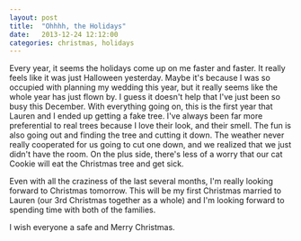 ```yaml
---
layout: post
title:  "Ohhhh, the Holidays"
date:   2013-12-24 12:12:00
categories: christmas, holidays
---
```


Every year, it seems the holidays come up on me faster and faster. It really feels like it was just Halloween yesterday. Maybe it's because I was so occupied with planning my wedding this year, but it really seems like the whole year has just flown by. I guess it doesn't help that I've just been so busy this December. With everything going on, this is the first year that Lauren and I ended up getting a fake tree. I've always been far more preferential to real trees because I love their look, and their smell. The fun is also going out and finding the tree and cutting it down. The weather never really cooperated for us going to cut one down, and we realized that we just didn't have the room. On the plus side, there's less of a worry that our cat Cookie will eat the Christmas tree and get sick.

Even with all the craziness of the last several months, I'm really looking forward to Christmas tomorrow. This will be my first Christmas married to Lauren (our 3rd Christmas together as a whole) and I'm looking forward to spending time with both of the families.

I wish everyone a safe and Merry Christmas.